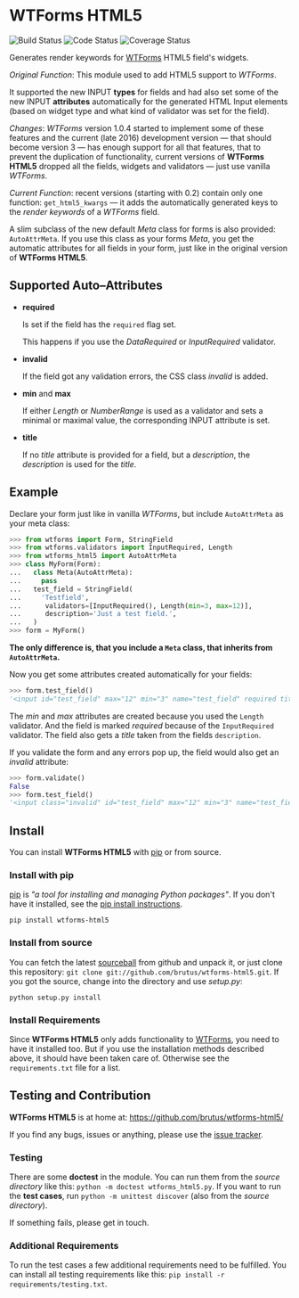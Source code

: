 # WTForms HTML5

![Build Status][badge-travis] ![Code Status][badge-landscape] ![Coverage Status][badge-coveralls]

Generates render keywords for [WTForms][] HTML5 field's widgets.

_Original Function_: This module used to add HTML5 support to _WTForms_.

It supported the new INPUT __types__ for fields and had also set some of the new
INPUT __attributes__ automatically for the generated HTML Input elements (based
on widget type and what kind of validator was set for the field).

_Changes_: _WTForms_ version 1.0.4 started to implement some of these features
and the current (late 2016) development version — that should become version 3 —
has enough support for all that features, that to prevent the duplication of
functionality, current versions of __WTForms HTML5__ dropped all the fields,
widgets and validators — just use vanilla _WTForms_.

_Current Function_: recent versions (starting with 0.2) contain only one
function: `get_html5_kwargs` — it adds the automatically generated keys to the
_render keywords_ of a _WTForms_ field.

A slim subclass of the new default _Meta_ class for forms is also provided:
`AutoAttrMeta`. If you use this class as your forms _Meta_, you get the
automatic attributes for all fields in your form, just like in the original
version of __WTForms HTML5__.


## Supported Auto–Attributes

- __required__

  Is set if the field has the ``required`` flag set.

  This happens if you use the _DataRequired_ or _InputRequired_ validator.

- __invalid__

  If the field got any validation errors, the CSS class _invalid_ is added.

- __min__ and __max__

  If either _Length_ or _NumberRange_ is used as a validator and sets a minimal
  or maximal value, the corresponding INPUT attribute is set.

- __title__

  If no _title_ attribute is provided for a field, but a _description_, the
  _description_ is used for the _title_.


## Example

Declare your form just like in vanilla _WTForms_, but include `AutoAttrMeta`
as your meta class:

```py
>>> from wtforms import Form, StringField
>>> from wtforms.validators import InputRequired, Length
>>> from wtforms_html5 import AutoAttrMeta
>>> class MyForm(Form):
...   class Meta(AutoAttrMeta):
...     pass
...   test_field = StringField(
...     'Testfield',
...      validators=[InputRequired(), Length(min=3, max=12)],
...      description='Just a test field.',
...   )
>>> form = MyForm()
```

__The only difference is, that you include a `Meta` class, that inherits from
`AutoAttrMeta`.__

Now you get some attributes created automatically for your fields:

```py
>>> form.test_field()
'<input id="test_field" max="12" min="3" name="test_field" required title="Just a test field." type="text" value="">'
```

The _min_ and _max_ attributes are created because you used the `Length`
validator. And the field is marked _required_ because of the `InputRequired` validator. The field also gets a _title_ taken from the fields `description`.

If you validate the form and any errors pop up, the field would also get an
_invalid_ attribute:

```py
>>> form.validate()
False
>>> form.test_field()
'<input class="invalid" id="test_field" max="12" min="3" name="test_field" required title="Just a test field." type="text" value="">'
```


## Install

You can install __WTForms HTML5__ with [pip][] or from source.

### Install with pip

[pip][] is _"a tool for installing and managing Python packages"_. If you don't
have it installed, see the [pip install instructions][].

`pip install wtforms-html5`

### Install from source

You can fetch the latest [sourceball][] from github and unpack it, or just
clone this repository: `git clone git://github.com/brutus/wtforms-html5.git`.
If you got the source, change into the directory and use _setup.py_:

`python setup.py install`

### Install Requirements

Since __WTForms HTML5__ only adds functionality to [WTForms][], you need to
have it installed too. But if you use the installation methods described
above, it should have been taken care of. Otherwise see the `requirements.txt`
file for a list.


## Testing and Contribution

__WTForms HTML5__ is at home at: https://github.com/brutus/wtforms-html5/

If you find any bugs, issues or anything, please use the [issue tracker][].

### Testing

There are some __doctest__ in the module. You can run them from the _source
directory_ like this: `python -m doctest wtforms_html5.py`. If you want to
run the __test cases__, run `python -m unittest discover`  (also from the
_source directory_).

If something fails, please get in touch.

### Additional Requirements

To run the test cases a few additional requirements need to be fulfilled. You
can install all testing requirements like this: ``pip install -r
requirements/testing.txt``.



[home]: https://github.com/brutus/wtforms-html5/
[sourceball]: https://github.com/brutus/wtforms-html5/zipball/master
[issue tracker]: https://github.com/brutus/wtforms-html5/issues

[WTForms]: http://wtforms.simplecodes.com/
[pip]: http://www.pip-installer.org/en/latest/index.html
[pip install instructions]: http://www.pip-installer.org/en/latest/installing.html

[badge-travis]: https://api.travis-ci.org/brutus/wtforms-html5.svg?branch=master
[badge-landscape]: https://landscape.io/github/brutus/wtforms-html5/master/landscape.svg?style=flat
[badge-coveralls]: https://coveralls.io/repos/github/brutus/wtforms-html5/badge.svg?branch=master
